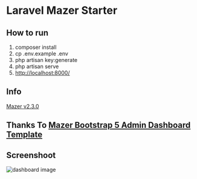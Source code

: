 # Laravel Mazer Starter

## How to run

1. composer install
2. cp .env.example .env
3. php artisan key:generate
4. php artisan serve
5. <http://localhost:8000/>

## Info

[Mazer v2.3.0](https://github.com/zuramai/mazer/releases/tag/v2.3.0)

## Thanks To [Mazer Bootstrap 5 Admin Dashboard Template](https://zuramai.github.io/mazer/)

## Screenshoot

![dashboard image](https://res.cloudinary.com/dg65la9dr/image/upload/v1709188663/kal51v623yx1ghqovfcs.png)
